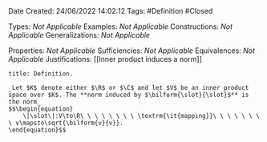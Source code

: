 <br />
<br />

Date Created: 24/06/2022 14:02:12
Tags: #Definition #Closed

Types: _Not Applicable_
Examples: _Not Applicable_
Constructions: _Not Applicable_
Generalizations: _Not Applicable_

Properties: _Not Applicable_
Sufficiencies: _Not Applicable_
Equivalences: _Not Applicable_
Justifications: [[Inner product induces a norm]]

``` ad-Definition
title: Definition.

_Let $K$ denote either $\R$ or $\C$ and let $V$ be an inner product space over $K$. The **norm induced by $\bilform{\slot}{\slot}$** is the norm_
$$\begin{equation}
    \|\slot\|:V\to\R\ \ \ \ \ \ \ \ \textrm{\it{mapping}}\ \ \ \ \ \ \ \ v\mapsto\sqrt{\bilform{v}{v}}.
\end{equation}$$

```
